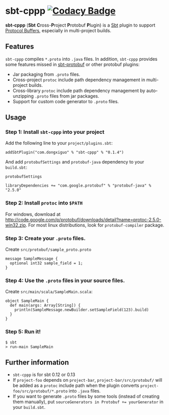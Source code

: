 # sbt-cppp [![Codacy Badge](https://www.codacy.com/project/badge/e8ae44879bcf4bbb85277f8d0ddf93a5)](https://www.codacy.com/app/yangbo/sbt-cppp)

**sbt-cppp** (**Sbt** <strong>C</strong>ross-<strong>P</strong>roject <strong>P</strong>rotobuf <strong>P</strong>lugin) is a [Sbt](http://www.scala-sbt.org/) plugin to support [Protocol Buffers](http://code.google.com/p/protobuf/), especially in multi-project builds.

## Features

`sbt-cppp` compiles `*.proto` into `.java` files. In addition, `sbt-cppp` provides some features missed in [sbt-protobuf](https://github.com/sbt/sbt-protobuf) or other protobuf plugins:

* Jar packaging from `.proto` files.
* Cross-project `protoc` include path dependency management in multi-project builds.
* Cross-library `protoc` include path dependency management by auto-unzipping `.proto` files from jar packages.
* Support for custom code generator to `.proto` files.

## Usage

### Step 1: Install `sbt-cppp` into your project

Add the following line to your `project/plugins.sbt`:

    addSbtPlugin("com.dongxiguo" % "sbt-cppp" % "0.1.4")

And add `protobufSettings` and `protobuf-java` dependency to your `build.sbt`:

    protobufSettings
    
    libraryDependencies += "com.google.protobuf" % "protobuf-java" % "2.5.0"

### Step 2: Install `protoc` into `$PATH`

For windows, download at http://code.google.com/p/protobuf/downloads/detail?name=protoc-2.5.0-win32.zip. For most linux distributions, look for `protobuf-compiler` package.

### Step 3: Create your `.proto` files.

Create `src/protobuf/sample_proto.proto`

    message SampleMessage {
      optional int32 sample_field = 1;
    }

### Step 4: Use the `.proto` files in your source files.

Create `src/main/scala/SampleMain.scala`:

    object SampleMain {
      def main(args: Array[String]) {
        println(SampleMessage.newBuilder.setSampleField(123).build)
      }
    }

### Step 5: Run it!

    $ sbt
    > run-main SampleMain

## Further information

 * `sbt-cppp` is for sbt 0.12 or 0.13
 * If `project-foo` depends on `project-bar`, `project-bar/src/protobuf/` will be added as a `protoc` include path when the plugin converts `project-foo/src/protobuf/*.proto` into `.java` files.
 * If you want to generate `.proto` files by some tools (instead of creating them manually), put `sourceGenerators in Protobuf += yourGenerator` in your `build.sbt`.

